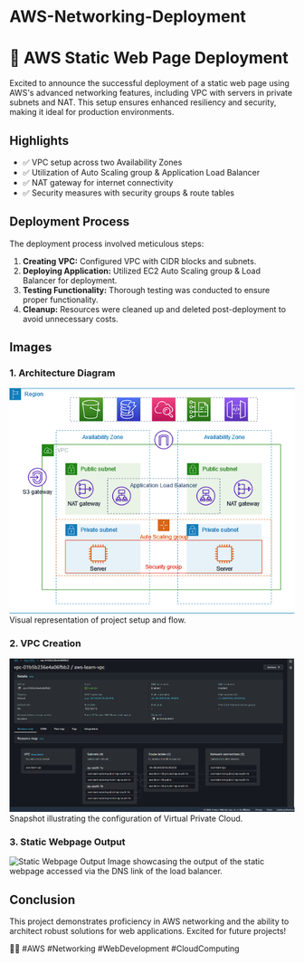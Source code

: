 # AWS-Networking-Deployment
# 🚀 AWS Static Web Page Deployment

Excited to announce the successful deployment of a static web page using AWS's advanced networking features, including VPC with servers in private subnets and NAT. This setup ensures enhanced resiliency and security, making it ideal for production environments.

## Highlights

- ✅ VPC setup across two Availability Zones
- ✅ Utilization of Auto Scaling group & Application Load Balancer
- ✅ NAT gateway for internet connectivity
- ✅ Security measures with security groups & route tables

## Deployment Process

The deployment process involved meticulous steps:

1. **Creating VPC:** Configured VPC with CIDR blocks and subnets.
2. **Deploying Application:** Utilized EC2 Auto Scaling group & Load Balancer for deployment.
3. **Testing Functionality:** Thorough testing was conducted to ensure proper functionality.
4. **Cleanup:** Resources were cleaned up and deleted post-deployment to avoid unnecessary costs.

## Images

### 1. Architecture Diagram
![Architecture Diagram](https://github.com/ICEBOLT08/AWS-Networking-Deployment/blob/main/Screenshot%202024-03-20%20134540.png)
Visual representation of project setup and flow.

### 2. VPC Creation
![VPC Creation](https://github.com/ICEBOLT08/AWS-Networking-Deployment/blob/main/Screenshot%202024-03-20%20113048.png)
Snapshot illustrating the configuration of Virtual Private Cloud.

### 3. Static Webpage Output
![Static Webpage Output](images/webpage_output.png)
Image showcasing the output of the static webpage accessed via the DNS link of the load balancer.

## Conclusion

This project demonstrates proficiency in AWS networking and the ability to architect robust solutions for web applications. Excited for future projects! 

👨‍💻 #AWS #Networking #WebDevelopment #CloudComputing
